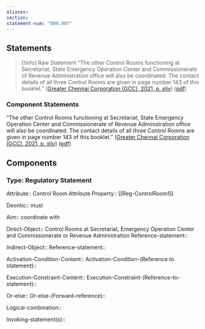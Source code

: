 ```yaml
---
aliases: 
section: 
statement-num: "009.007"
---
```

## Statements 
> [!info] Raw Statement
> “The other Control Rooms functioning at Secretariat, State Emergency Operation Center and Commissionerate of Revenue Administration office will also be coordinated. The contact details of all three Control Rooms are given in page number 143 of this booklet.” ([Greater Chennai Corporation (GCC), 2021, p. xliv](zotero://select/library/items/AZZSXLC8)) ([pdf](zotero://open-pdf/library/items/ZWDYK52D?page=44&annotation=I5FGQKNA)) 
> 

### Component Statements
“The other Control Rooms functioning at Secretariat, State Emergency Operation Center and Commissionerate of Revenue Administration office will also be coordinated. The contact details of all three Control Rooms are given in page number 143 of this booklet.” ([Greater Chennai Corporation (GCC), 2021, p. xliv](zotero://select/library/items/AZZSXLC8)) ([pdf](zotero://open-pdf/library/items/ZWDYK52D?page=44&annotation=I5FGQKNA)) 
## Components
### Type: Regulatory Statement
Attribute:: Control Room
	Attribute Property:: [[Reg-ControlRoom1]]

Deontic:: must

Aim:: coordinate with

Direct-Object:: Control Rooms at Secretariat, Emergency Operation Center and Commissionerate or Revenue Administration 
	Reference-statement::

Indirect-Object::
	Reference-statement::

Activation-Condition-Content::
	Activation-Condition-(Reference to statement)::

Execution-Constraint-Content::
	Execution-Constraint-(Reference-to-statement)::

Or-else::
	Or-else-(Forward-reference)::

Logical-combination::

Invoking-statement(s)::